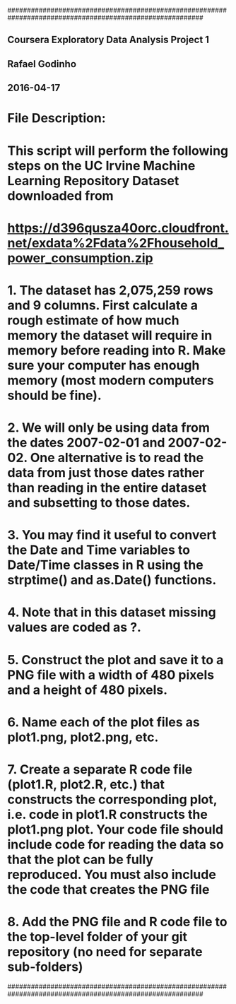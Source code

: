 ##########################################################################################################

## Coursera Exploratory Data Analysis Project 1 
## Rafael Godinho
## 2016-04-17

# File Description:

# This script will perform the following steps on the UC Irvine Machine Learning Repository Dataset downloaded from 
# https://d396qusza40orc.cloudfront.net/exdata%2Fdata%2Fhousehold_power_consumption.zip 
# 1. The dataset has 2,075,259 rows and 9 columns. First calculate a rough estimate of how much memory the dataset will require in memory before reading into R. Make sure your computer has enough memory (most modern computers should be fine).
# 2. We will only be using data from the dates 2007-02-01 and 2007-02-02. One alternative is to read the data from just those dates rather than reading in the entire dataset and subsetting to those dates. 
# 3. You may find it useful to convert the Date and Time variables to Date/Time classes in R using the strptime()  and as.Date() functions.
# 4. Note that in this dataset missing values are coded as ?. 
# 5. Construct the plot and save it to a PNG file with a width of 480 pixels and a height of 480 pixels.
# 6. Name each of the plot files as plot1.png, plot2.png, etc.
# 7. Create a separate R code file (plot1.R, plot2.R, etc.) that constructs the corresponding plot, i.e. code in plot1.R constructs the plot1.png plot. Your code file should include code for reading the data so that the plot can be fully reproduced. You must also include the code that creates the PNG file
# 8. Add the PNG file and R code file to the top-level folder of your git repository (no need for separate sub-folders)

##########################################################################################################